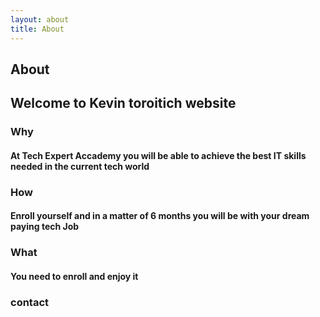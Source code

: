 ```yaml
---
layout: about
title: About
---
```


## About

## Welcome to Kevin toroitich website
### Why
#### At Tech Expert Accademy you will be able to achieve the best IT skills needed in the current tech world

### How
#### Enroll yourself and in a matter of 6 months you will be with your dream paying tech Job

### What
#### You need to enroll and enjoy it

### contact
